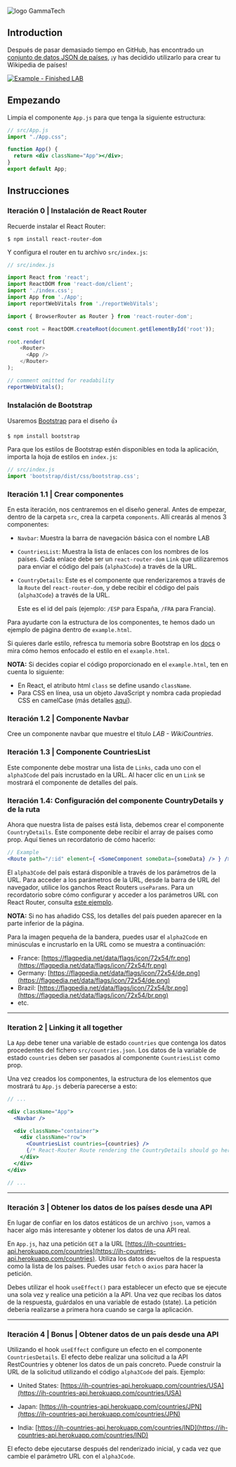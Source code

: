 ![logo GammaTech](https://uploads-ssl.webflow.com/61702b2bca0865831b666952/61783723d9407a44a1829035_gamma_techschool-logo_yellow.png)   


## Introduction

Después de pasar demasiado tiempo en GitHub, has encontrado un [conjunto de datos JSON de países](https://ih-countries-api.herokuapp.com/countries), ¡y has decidido utilizarlo para crear tu Wikipedia de países!

[![Example - Finished LAB](https://camo.githubusercontent.com/77e242183783cbe9a5999d483078320e732c21b2b50ebe2bd601aedfbd40b86a/68747470733a2f2f656475636174696f6e2d7465616d2d323032302e73332e65752d776573742d312e616d617a6f6e6177732e636f6d2f7765622d6465762f6c6162732f6c61622d77696b692d636f756e74726965732d312e676966)](https://camo.githubusercontent.com/77e242183783cbe9a5999d483078320e732c21b2b50ebe2bd601aedfbd40b86a/68747470733a2f2f656475636174696f6e2d7465616d2d323032302e73332e65752d776573742d312e616d617a6f6e6177732e636f6d2f7765622d6465762f6c6162732f6c61622d77696b692d636f756e74726965732d312e676966)

  


## Empezando

Limpia el componente `App.js` para que tenga la siguiente estructura:
```jsx
// src/App.js
import "./App.css";

function App() {
  return <div className="App"></div>;
}
export default App;
```
  
## Instrucciones

### Iteración 0 | Instalación de React Router

Recuerde instalar el React Router:

```
$ npm install react-router-dom
```

Y configura el router en tu archivo `src/index.js`:
```js
// src/index.js

import React from 'react';
import ReactDOM from 'react-dom/client';
import './index.css';
import App from './App';
import reportWebVitals from './reportWebVitals';

import { BrowserRouter as Router } from 'react-router-dom';

const root = ReactDOM.createRoot(document.getElementById('root'));

root.render(
    <Router>
      <App />
    </Router>
);

// comment omitted for readability
reportWebVitals();
```
  

### Instalación de Bootstrap

Usaremos [Bootstrap](https://getbootstrap.com/) para el diseño 👍
```
$ npm install bootstrap
```

Para que los estilos de Bootstrap estén disponibles en toda la aplicación, importa la hoja de estilos en `index.js`:
```js
// src/index.js
import 'bootstrap/dist/css/bootstrap.css';
```

### Iteración 1.1 | Crear componentes

En esta iteración, nos centraremos en el diseño general. Antes de empezar, dentro de la carpeta `src`, crea la carpeta `components`. Allí crearás al menos 3 componentes:

- `Navbar`: Muestra la barra de navegación básica con el nombre LAB
    
- `CountriesList`: Muestra la lista de enlaces con los nombres de los países. Cada enlace debe ser un `react-router-dom` `Link` que utilizaremos para enviar el código del país (`alpha3Code`) a través de la URL.
    
- `CountryDetails`: Este es el componente que renderizaremos a través de la `Route` del `react-router-dom`, y debe recibir el código del país (`alpha3Code`) a través de la URL.
    
    Este es el id del país (ejemplo: `/ESP` para España, `/FRA` para Francia).
    

Para ayudarte con la estructura de los componentes, te hemos dado un ejemplo de página dentro de `example.html`.

Si quieres darle estilo, refresca tu memoria sobre Bootstrap en los [docs](https://getbootstrap.com/) o mira cómo hemos enfocado el estilo en el `example.html`.

**NOTA:** Si decides copiar el código proporcionado en el `example.html`, ten en cuenta lo siguiente:

- En React, el atributo html `class` se define usando `className`.
- Para CSS en línea, usa un objeto JavaScript y nombra cada propiedad CSS en camelCase (más detalles [aquí](https://reactjs.org/docs/dom-elements.html#style)).

### Iteración 1.2 | Componente Navbar

Cree un componente navbar que muestre el título _LAB - WikiCountries_.


### Iteración 1.3 | Componente CountriesList

Este componente debe mostrar una lista de `Links`, cada uno con el `alpha3Code` del país incrustado en la URL. Al hacer clic en un `Link` se mostrará el componente de detalles del país.


### Iteración 1.4: Configuración del componente CountryDetails y de la ruta

Ahora que nuestra lista de países está lista, debemos crear el componente `CountryDetails`. Este componente debe recibir el array de países como prop. Aquí tienes un recordatorio de cómo hacerlo:
```jsx
// Example
<Route path="/:id" element={ <SomeComponent someData={someData} /> } />
```

El `alpha3Code` del país estará disponible a través de los parámetros de la URL. Para acceder a los parámetros de la URL, desde la barra de URL del navegador, utilice los ganchos React Routers `useParams`. Para un recordatorio sobre cómo configurar y acceder a los parámetros URL con React Router, consulta [este ejemplo](https://reactrouter.com/docs/en/v6/api#useparams).

**NOTA:** Si no has añadido CSS, los detalles del país pueden aparecer en la parte inferior de la página.

Para la imagen pequeña de la bandera, puedes usar el `alpha2Code` en minúsculas e incrustarlo en la URL como se muestra a continuación:

-   France: [https://flagpedia.net/data/flags/icon/72x54/fr.png](https://flagpedia.net/data/flags/icon/72x54/fr.png)
-   Germany: [https://flagpedia.net/data/flags/icon/72x54/de.png](https://flagpedia.net/data/flags/icon/72x54/de.png)
-   Brazil: [https://flagpedia.net/data/flags/icon/72x54/br.png](https://flagpedia.net/data/flags/icon/72x54/br.png)
-   etc.

---

### Iteration 2 | Linking it all together

La `App` debe tener una variable de estado `countries` que contenga los datos procedentes del fichero `src/countries.json`. Los datos de la variable de estado `countries` deben ser pasados al componente `CountriesList` como prop.

Una vez creados los componentes, la estructura de los elementos que mostrará tu `App.js` debería parecerse a esto:
```jsx
// ...

<div className="App">
  <Navbar />

  <div className="container">
    <div className="row">
      <CountriesList countries={countries} />
      {/* React-Router Route rendering the CountryDetails should go here */}
    </div>
  </div>
</div>

// ...
```

---

### Iteración 3 | Obtener los datos de los países desde una API

En lugar de confiar en los datos estáticos de un archivo `json`, vamos a hacer algo más interesante y obtener los datos de una API real.

En `App.js`, haz una petición `GET` a la URL [https://ih-countries-api.herokuapp.com/countries](https://ih-countries-api.herokuapp.com/countries). Utiliza los datos devueltos de la respuesta como la lista de los países. Puedes usar `fetch` o `axios` para hacer la petición.

Debes utilizar el hook `useEffect()` para establecer un efecto que se ejecute una sola vez y realice una petición a la API. Una vez que recibas los datos de la respuesta, guárdalos en una variable de estado (state). La petición debería realizarse a primera hora cuando se carga la aplicación.

---

### Iteración 4 | Bonus | Obtener datos de un país desde una API

Utilizando el hook `useEffect` configure un efecto en el componente `CountriesDetails`. El efecto debe realizar una solicitud a la API RestCountries y obtener los datos de un país concreto. Puede construir la URL de la solicitud utilizando el código `alpha3Code` del país. Ejemplo:

-   United States: [https://ih-countries-api.herokuapp.com/countries/USA](https://ih-countries-api.herokuapp.com/countries/USA)
    
-   Japan: [https://ih-countries-api.herokuapp.com/countries/JPN](https://ih-countries-api.herokuapp.com/countries/JPN)
    
-   India: [https://ih-countries-api.herokuapp.com/countries/IND](https://ih-countries-api.herokuapp.com/countries/IND)
    

El efecto debe ejecutarse después del renderizado inicial, y cada vez que cambie el parámetro URL con el `alpha3Code`.
